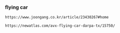 

### flying car

```
https://www.joongang.co.kr/article/23430267#home

https://newatlas.com/avx-flying-car-darpa-tx/15750/



```


